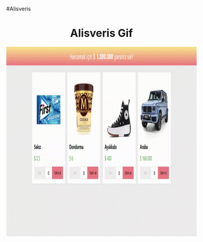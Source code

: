 #Alisveris
<h1 align="center">Alisveris Gif</h1>
<p><img align="center" src="https://github.com/melihasonbahar/alisveris/blob/main/screen-capture%20(1)%20(1).gif" width="800" height="500" /></p>
